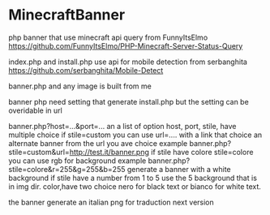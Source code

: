 MinecraftBanner
===============

php banner that use minecraft api query from FunnyItsElmo https://github.com/FunnyItsElmo/PHP-Minecraft-Server-Status-Query

index.php and install.php use api for mobile detection from serbanghita https://github.com/serbanghita/Mobile-Detect

banner.php and any image is built from me 


banner php need setting that generate install.php but the setting can be overidable in url

banner.php?host=...&port=...
an a list of option
host,
port,
stile, have multiple choice if stile=custom you can use url=.... with a link that choice an alternate banner from the url you ave choice
example banner.php?stile=custom&url=http://test.it/banner.png
if stile have colore stile=colore you can use rgb for background 
example banner.php?stile=colore&r=255&g=255&b=255 generate a banner with a white background
if stile have a number from 1 to 5 use the 5 background that is in img dir.
color,have two choice nero for black text or bianco for white text.


the banner generate an italian png for traduction next version
